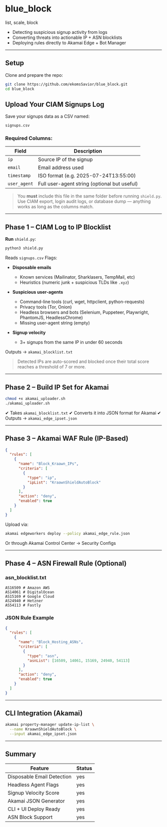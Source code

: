 # blue_block
list, scale, block

-  Detecting suspicious signup activity from logs
-  Converting threats into actionable IP + ASN blocklists
-  Deploying rules directly to Akamai Edge + Bot Manager
---

## Setup

Clone and prepare the repo:

```bash
git clone https://github.com/ekomsSavior/blue_block.git
cd blue_block
```

## Upload Your CIAM Signups Log

Save your signups data as a CSV named:

```bash
signups.csv
```

### Required Columns:

| Field        | Description                                  |
| ------------ | -------------------------------------------- |
| `ip`         | Source IP of the signup                      |
| `email`      | Email address used                           |
| `timestamp`  | ISO format (e.g. 2025-07-24T13:55:00)        |
| `user_agent` | Full user-agent string (optional but useful) |

> You **must** include this file in the same folder before running `shield.py`.
> Use CIAM export, login audit logs, or database dump — anything works as long as the columns match.

---


## Phase 1 – CIAM Log to IP Blocklist

**Run** `shield.py`:

```bash
python3 shield.py
```

Reads `signups.csv`
Flags:

* **Disposable emails**

  * Known services (Mailinator, Sharklasers, TempMail, etc)
  * Heuristics (numeric junk + suspicious TLDs like `.xyz`)

* **Suspicious user-agents**

  * Command-line tools (curl, wget, httpclient, python-requests)
  * Privacy tools (Tor, Onion)
  * Headless browsers and bots (Selenium, Puppeteer, Playwright, PhantomJS, HeadlessChrome)
  * Missing user-agent string (empty)

* **Signup velocity**

  * 3+ signups from the same IP in under 60 seconds

 Outputs → `akamai_blocklist.txt`

> Detected IPs are auto-scored and blocked once their total score reaches a threshold of 7 or more.

---

##  Phase 2 – Build IP Set for Akamai

```bash
chmod +x akamai_uploader.sh
./akamai_uploader.sh
```

✔ Takes `akamai_blocklist.txt`
✔ Converts it into JSON format for Akamai
✔ Outputs → `akamai_edge_ipset.json`

---

##  Phase 3 – Akamai WAF Rule (IP-Based)

```json
{
  "rules": [
    {
      "name": "Block_Kraawn_IPs",
      "criteria": [
        {
          "type": "ip",
          "ipList": "KraawnShieldAutoBlock"
        }
      ],
      "action": "deny",
      "enabled": true
    }
  ]
}
```

 Upload via:

```bash
akamai edgeworkers deploy --policy akamai_edge_rule.json
```

Or through Akamai Control Center → Security Configs

---

##  Phase 4 – ASN Firewall Rule (Optional)

### asn\_blocklist.txt

```
AS16509 # Amazon AWS  
AS14061 # DigitalOcean  
AS15169 # Google Cloud  
AS24940 # Hetzner  
AS54113 # Fastly  
```

### JSON Rule Example

```json
{
  "rules": [
    {
      "name": "Block_Hosting_ASNs",
      "criteria": [
        {
          "type": "asn",
          "asnList": [16509, 14061, 15169, 24940, 54113]
        }
      ],
      "action": "deny",
      "enabled": true
    }
  ]
}
```

---

##  CLI Integration (Akamai)

```bash
akamai property-manager update-ip-list \
  --name KraawnShieldAutoBlock \
  --input akamai_edge_ipset.json
```

---

##  Summary

| Feature                    | Status  |
| -------------------------- | ------  |
| Disposable Email Detection | yes     |
| Headless Agent Flags       | yes     |
| Signup Velocity Score      | yes     |
| Akamai JSON Generator      | yes     |
| CLI + UI Deploy Ready      | yes     |
| ASN Block Support          | yes     |
